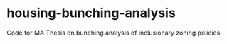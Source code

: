 # housing-bunching-analysis

Code for MA Thesis on bunching analysis of inclusionary zoning policies
